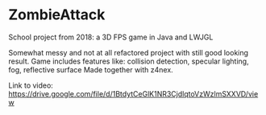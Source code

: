 # ZombieAttack
School project from 2018: a 3D FPS game in Java and LWJGL

Somewhat messy and not at all refactored project with still good looking result. 
Game includes features like: collision detection, specular lighting, fog, reflective surface
Made together with z4nex.

Link to video: https://drive.google.com/file/d/1BtdytCeGlK1NR3CjdlqtoVzWzlmSXXVD/view
